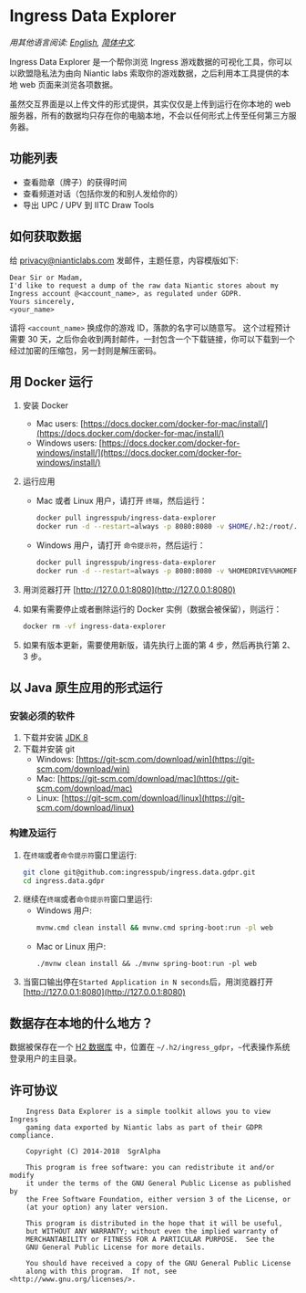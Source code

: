 # Ingress Data Explorer

*用其他语言阅读: [English](README.md), [简体中文](README.zh-cn.md).*

Ingress Data Explorer 是一个帮你浏览 Ingress 游戏数据的可视化工具，你可以以欧盟隐私法为由向 Niantic labs 索取你的游戏数据，之后利用本工具提供的本地 web 页面来浏览各项数据。

虽然交互界面是以上传文件的形式提供，其实仅仅是上传到运行在你本地的 web 服务器，所有的数据均只存在你的电脑本地，不会以任何形式上传至任何第三方服务器。


## 功能列表
* 查看勋章（牌子）的获得时间
* 查看频道对话（包括你发的和别人发给你的）
* 导出 UPC / UPV 到 IITC Draw Tools


## 如何获取数据
给 [privacy@nianticlabs.com](mailto:privacy@nianticlabs.com) 发邮件，主题任意，内容模版如下:
```
Dear Sir or Madam,
I'd like to request a dump of the raw data Niantic stores about my Ingress account @<account_name>, as regulated under GDPR.
Yours sincerely,
<your_name>
```
请将 `<account_name>` 换成你的游戏 ID，落款的名字可以随意写。
这个过程预计需要 30 天，之后你会收到两封邮件，一封包含一个下载链接，你可以下载到一个经过加密的压缩包，另一封则是解压密码。


## 用 Docker 运行
1. 安装 Docker
    * Mac users: [https://docs.docker.com/docker-for-mac/install/](https://docs.docker.com/docker-for-mac/install/)
    * Windows users: [https://docs.docker.com/docker-for-windows/install/](https://docs.docker.com/docker-for-windows/install/)

2. 运行应用
    * Mac 或者 Linux 用户，请打开 `终端`，然后运行：
      ```bash
      docker pull ingresspub/ingress-data-explorer
      docker run -d --restart=always -p 8080:8080 -v $HOME/.h2:/root/.h2:rw --name=ingress-data-explorer ingresspub/ingress-data-explorer
      ```
    * Windows 用户，请打开 `命令提示符`，然后运行：
      ```bash
      docker pull ingresspub/ingress-data-explorer
      docker run -d --restart=always -p 8080:8080 -v %HOMEDRIVE%%HOMEPATH%/.h2:/root/.h2:rw --name=ingress-data-explorer ingresspub/ingress-data-explorer
      ```
    
3. 用浏览器打开 [http://127.0.0.1:8080](http://127.0.0.1:8080)

4. 如果有需要停止或者删除运行的 Docker 实例（数据会被保留），则运行：
    ```bash
    docker rm -vf ingress-data-explorer
    ```
5. 如果有版本更新，需要使用新版，请先执行上面的第 4 步，然后再执行第 2、3 步。


## 以 Java 原生应用的形式运行
### 安装必须的软件
1. 下载并安装 [JDK 8](https://www.oracle.com/technetwork/java/javase/downloads/index.html#JDK8)
2. 下载并安装 git
    * Windows: [https://git-scm.com/download/win](https://git-scm.com/download/win)
    * Mac: [https://git-scm.com/download/mac](https://git-scm.com/download/mac)
    * Linux: [https://git-scm.com/download/linux](https://git-scm.com/download/linux)

### 构建及运行
1. 在`终端`或者`命令提示符`窗口里运行:
    ```bash
    git clone git@github.com:ingresspub/ingress.data.gdpr.git
    cd ingress.data.gdpr
    ```
2. 继续在`终端`或者`命令提示符`窗口里运行:
    * Windows 用户:
       ```bash
       mvnw.cmd clean install && mvnw.cmd spring-boot:run -pl web
       ```
    * Mac or Linux 用户:
      ```$bash
      ./mvnw clean install && ./mvnw spring-boot:run -pl web
      ```
3. 当窗口输出停在`Started Application in N seconds`后，用浏览器打开 [http://127.0.0.1:8080](http://127.0.0.1:8080) 


## 数据存在本地的什么地方？
数据被保存在一个 [H2 数据库](http://www.h2database.com) 中，位置在 ```~/.h2/ingress_gdpr```，`~`代表操作系统登录用户的主目录。


## 许可协议

```
    Ingress Data Explorer is a simple toolkit allows you to view Ingress
    gaming data exported by Niantic labs as part of their GDPR compliance.

    Copyright (C) 2014-2018  SgrAlpha

    This program is free software: you can redistribute it and/or modify
    it under the terms of the GNU General Public License as published by
    the Free Software Foundation, either version 3 of the License, or
    (at your option) any later version.

    This program is distributed in the hope that it will be useful,
    but WITHOUT ANY WARRANTY; without even the implied warranty of
    MERCHANTABILITY or FITNESS FOR A PARTICULAR PURPOSE.  See the
    GNU General Public License for more details.

    You should have received a copy of the GNU General Public License
    along with this program.  If not, see <http://www.gnu.org/licenses/>.
```
